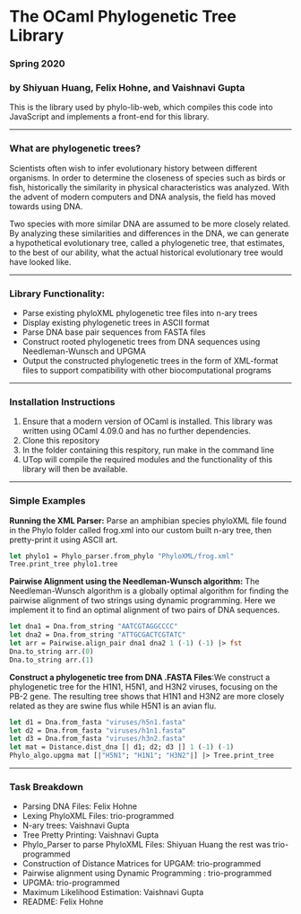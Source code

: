# The OCaml Phylogenetic Tree Library

### Spring 2020 
### by Shiyuan Huang, Felix Hohne, and Vaishnavi Gupta

This is the library used by phylo-lib-web, which compiles this code into JavaScript and implements a front-end for this library. 
___ 
### What are phylogenetic trees?

Scientists often wish to infer evolutionary history between different organisms.
In order to determine the closeness of species such as birds or fish, 
historically the similarity in physical characteristics was analyzed. 
With the advent of modern computers and DNA analysis, the field has moved 
towards using DNA. 

Two species with more similar DNA are assumed to be more closely related. By 
analyzing these similarities and differences in the DNA, we can generate a 
hypothetical evolutionary tree, called a phylogenetic tree, that estimates, to 
the best of our ability, what the actual historical evolutionary tree would have 
looked like. 

___ 
### Library Functionality: 

- Parse existing phyloXML phylogenetic tree files into n-ary trees
- Display existing phylogenetic trees in ASCII format
- Parse DNA base pair sequences from FASTA files
- Construct rooted phylogenetic trees from DNA sequences using Needleman-Wunsch and UPGMA
- Output the constructed phylogenetic trees in the form of XML-format files to support compatibility with other biocomputational programs

___ 

### Installation Instructions 

1. Ensure that a modern version of OCaml is installed. This library was written using OCaml 4.09.0 and has no further dependencies. 
2. Clone this repository 
3. In the folder containing this respitory, run make in the command line
4. UTop will compile the required modules and the functionality of this library will then be available. 
___ 
### Simple Examples 
**Running the XML Parser:** Parse an amphibian species phyloXML file found in the Phylo folder 
   called frog.xml into our custom built n-ary tree, then pretty-print it using ASCII art.  
   
  ```OCaml
  let phylo1 = Phylo_parser.from_phylo "PhyloXML/frog.xml"
  Tree.print_tree phylo1.tree
   ```

**Pairwise Alignment using the Needleman-Wunsch algorithm:** The Needleman-Wunsch algorithm is a globally optimal algorithm for finding the pairwise alignment of two strings using dynamic programming. Here we implement it to find an optimal alignment of two pairs of DNA sequences. 

```OCaml
let dna1 = Dna.from_string "AATCGTAGGCCCC"
let dna2 = Dna.from_string "ATTGCGACTCGTATC"
let arr = Pairwise.align_pair dna1 dna2 1 (-1) (-1) |> fst
Dna.to_string arr.(0)
Dna.to_string arr.(1)
```

**Construct a phylogenetic tree from DNA .FASTA Files**:We construct a phylogenetic tree for the H1N1, H5N1, and H3N2 viruses, focusing on the PB-2 gene. The resulting tree shows that H1N1 and H3N2 are more 
closely related as they are swine flus while H5N1 is an avian flu.

```OCaml
let d1 = Dna.from_fasta "viruses/h5n1.fasta"
let d2 = Dna.from_fasta "viruses/h1n1.fasta"
let d3 = Dna.from_fasta "viruses/h3n2.fasta"
let mat = Distance.dist_dna [| d1; d2; d3 |] 1 (-1) (-1)
Phylo_algo.upgma mat [|"H5N1"; "H1N1"; "H3N2"|] |> Tree.print_tree
```

___ 

### Task Breakdown 
- Parsing DNA Files: Felix Hohne
- Lexing PhyloXML Files: trio-programmed 
- N-ary trees: Vaishnavi Gupta
- Tree Pretty Printing: Vaishnavi Gupta
- Phylo_Parser to parse PhyloXML Files: Shiyuan Huang the rest was trio-programmed 
- Construction of Distance Matrices for UPGAM: trio-programmed 
- Pairwise alignment using Dynamic Programming : trio-programmed
- UPGMA: trio-programmed
- Maximum Likelihood Estimation: Vaishnavi Gupta
- README: Felix Hohne

